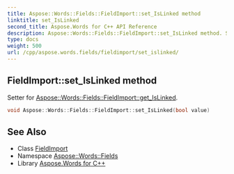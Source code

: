 ```yaml
---
title: Aspose::Words::Fields::FieldImport::set_IsLinked method
linktitle: set_IsLinked
second_title: Aspose.Words for C++ API Reference
description: Aspose::Words::Fields::FieldImport::set_IsLinked method. Setter for Aspose::Words::Fields::FieldImport::get_IsLinked in C++.
type: docs
weight: 500
url: /cpp/aspose.words.fields/fieldimport/set_islinked/
---
```

## FieldImport::set_IsLinked method


Setter for [Aspose::Words::Fields::FieldImport::get_IsLinked](../get_islinked/).

```cpp
void Aspose::Words::Fields::FieldImport::set_IsLinked(bool value)
```

## See Also

* Class [FieldImport](../)
* Namespace [Aspose::Words::Fields](../../)
* Library [Aspose.Words for C++](../../../)
